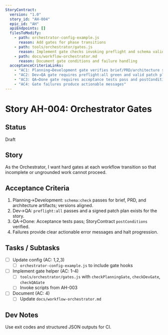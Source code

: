 ```yaml
---
StoryContract:
  version: "1.0"
  story_id: "AH-004"
  epic_id: "AH"
  apiEndpoints: []
  filesToModify:
    - path: orchestrator-config-example.js
      reason: Add gates for phase transitions
    - path: tools/orchestrator/gates.js
      reason: Implement gate checks invoking preflight and schema validation
    - path: docs/workflow-orchestrator.md
      reason: Document gate conditions and failure handling
  acceptanceCriteriaLinks:
    - "AC1: Planning→Development gate verifies brief/PRD/architecture schema validity"
    - "AC2: Dev→QA gate requires preflight:all green and valid patch plan"
    - "AC3: QA→Done gate requires acceptance tests pass and postConditions verified"
    - "AC4: Gate failures produce actionable messages"
---
```


# Story AH-004: Orchestrator Gates

## Status
Draft

## Story
As the Orchestrator, I want hard gates at each workflow transition so that incomplete or ungrounded work cannot proceed.

## Acceptance Criteria
1. Planning→Development: `schema:check` passes for brief, PRD, and architecture artifacts; versions aligned.
2. Dev→QA: `preflight:all` passes and a signed patch plan exists for the story.
3. QA→Done: Acceptance tests pass; StoryContract `postConditions` verified.
4. Failures provide clear actionable error messages and halt progression.

## Tasks / Subtasks
- [ ] Update config (AC: 1,2,3)
  - [ ] `orchestrator-config-example.js` to include gate hooks
- [ ] Implement gate helper (AC: 1-4)
  - [ ] `tools/orchestrator/gates.js` with `checkPlanningGate`, `checkDevGate`, `checkQAGate`
  - [ ] Invoke scripts from AH-003
- [ ] Document (AC: 4)
  - [ ] Update `docs/workflow-orchestrator.md`

## Dev Notes
Use exit codes and structured JSON outputs for CI.

